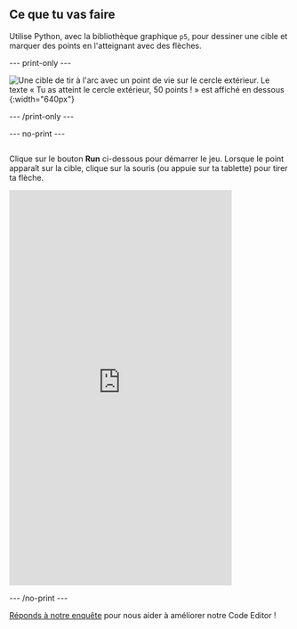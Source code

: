 ## Ce que tu vas faire

Utilise Python, avec la bibliothèque graphique `p5`, pour dessiner une cible et marquer des points en l'atteignant avec des flèches.

--- print-only ---

![Une cible de tir à l'arc avec un point de vie sur le cercle extérieur. Le texte « Tu as atteint le cercle extérieur, 50 points ! » est affiché en dessous](images/blue-points.png){:width="640px"}

--- /print-only ---

--- no-print ---
<div style="display: flex; flex-wrap: wrap">
<div style="flex-basis: 175px; flex-grow: 1">  

Clique sur le bouton **Run** ci-dessous pour démarrer le jeu. Lorsque le point apparaît sur la cible, clique sur la souris (ou appuie sur ta tablette) pour tirer ta flèche. 

  <iframe src="https://editor.raspberrypi.org/en/embed/viewer/target-practice-solution" width="400" height="710" frameborder="0" marginwidth="0" marginheight="0" allowfullscreen>
  </iframe>
</div>
</div>

--- /no-print ---

<div class="c-survey-banner" style="width:100%">
  <a class="c-survey-banner__link" href="https://form.raspberrypi.org/f/code-editor-feedback" target="_blank">Réponds à notre enquête</a> pour nous aider à améliorer notre Code Editor !
</div>



